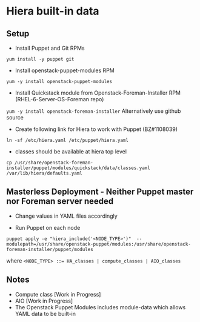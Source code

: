 # Hiera built-in data

## Setup
* Install Puppet and Git RPMs

`yum install -y puppet git`

* Install openstack-puppet-modules RPM

`yum -y install openstack-puppet-modules`

* Install Quickstack module from Openstack-Foreman-Installer RPM (RHEL-6-Server-OS-Foreman repo)

`yum -y install openstack-foreman-installer`
Alternatively use github source

* Create following link for Hiera to work with Puppet (BZ#1108039)

`ln -sf /etc/hiera.yaml /etc/puppet/hiera.yaml`

* classes should be available at hiera top level

`cp /usr/share/openstack-foreman-installer/puppet/modules/quickstack/data/classes.yaml /var/lib/hiera/defaults.yaml`

## Masterless Deployment - Neither Puppet master nor Foreman server needed

* Change values in YAML files accordingly

* Run Puppet on each node

```
puppet apply -e "hiera_include('<NODE_TYPE>')"  --modulepath=/usr/share/openstack-puppet/modules:/usr/share/openstack-foreman-installer/puppet/modules
```

where `<NODE_TYPE> ::= HA_classes | compute_classes | AIO_classes`

## Notes
* Compute class [Work in Progress]
* AIO [Work in Progress]
* The Openstack Puppet Modules includes module-data which allows YAML data to be built-in
